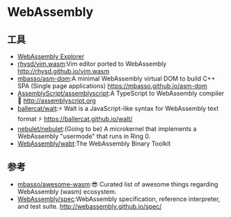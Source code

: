 # WebAssembly


## 工具

* [WebAssembly Explorer](https://mbebenita.github.io/WasmExplorer/)
* [rhysd/vim.wasm](https://github.com/rhysd/vim.wasm):Vim editor ported to WebAssembly http://rhysd.github.io/vim.wasm
* [mbasso/asm-dom](https://github.com/mbasso/asm-dom):A minimal WebAssembly virtual DOM to build C++ SPA (Single page applications) https://mbasso.github.io/asm-dom
* [AssemblyScript/assemblyscript](https://github.com/AssemblyScript/assemblyscript):A TypeScript to WebAssembly compiler 🚀 http://assemblyscript.org
* [ballercat/walt](https://github.com/ballercat/walt):⚡️ Walt is a JavaScript-like syntax for WebAssembly text format ⚡️ https://ballercat.github.io/walt/
* [nebulet/nebulet](https://github.com/nebulet/nebulet):(Going to be) A microkernel that implements a WebAssembly "usermode" that runs in Ring 0.
* [WebAssembly/wabt](https://github.com/WebAssembly/wabt):The WebAssembly Binary Toolkit

## 参考

* [mbasso/awesome-wasm](https://github.com/mbasso/awesome-wasm):😎 Curated list of awesome things regarding WebAssembly (wasm) ecosystem.
* [WebAssembly/spec](https://github.com/WebAssembly/spec):WebAssembly specification, reference interpreter, and test suite. http://webassembly.github.io/spec/
